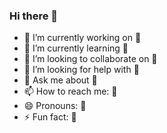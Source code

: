 ### Hi there 🗿

<!--
**Flareku/Flareku** is a ✨ _special_ ✨ repository because its `README.md` (this file) appears on your GitHub profile.

Here are some ideas to get you started:
-->
- 🔭 I’m currently working on 🗿
- 🌱 I’m currently learning 🗿
- 👯 I’m looking to collaborate on 🗿
- 🤔 I’m looking for help with 🗿
- 💬 Ask me about 🗿
- 📫 How to reach me: 🗿
- 😄 Pronouns: 🗿
- ⚡ Fun fact: 🗿
  
